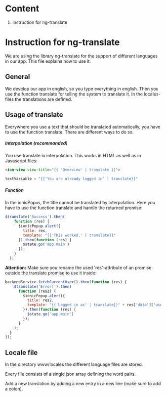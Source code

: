 # Content
1. Instruction for ng-translate

# Instruction for ng-translate

We are using the library ng-translate for the support of different languages in our app. This file explains how to use it.

## General
We develop our app in english, so you type everything in english. Then you use the function translate for telling the system to translate it.
In the locales-files the translations are defined.

## Usage of translate

Everywhere you use a text that should be translated automatically, you have to use the function translate. There are different ways to do so.

##### Interpolation (recommanded)
You use translate in interpolation. This works in HTML as well as in Javascript files:
```html
<ion-view view-title="{{ 'Overview' | translate }}">
```
```javascript
textVariable = "{{'You are already logged in' | translate}}"
```
##### Function
In the ionicPopus, the title cannot be translated by interpolation. Here you have to use the function translate and handle the returned promise:
```javascript
$translate('Success').then(
    function (res) {
      $ionicPopup.alert({
        title: res,
        template: "{{'This worked.' | translate}}"
      }).then(function (res) {
        $state.go('app.main')
      });
    }
  );
```

**Attention:** Make sure you rename the used 'res'-attribute of an promise outside the translate promise to use it inside:
```javascript
backendService.fetchCurrentUser().then(function (res) {
    $translate('Error!').then(
      function (res2) {
        $ionicPopup.alert({
          title: res2,
          template: "{{'Logged in as' | translate}}" + res['data']['user'].name
        }).then(function (res) {
          $state.go('app.main')
        });
      }
    );
  }
});
```

## Locale file
In the directory www/locales the different language files are stored.

Every file consists of a single json array defining the word pairs.

Add a new translation by adding a new entry in a new line (make sure to add a colon).

